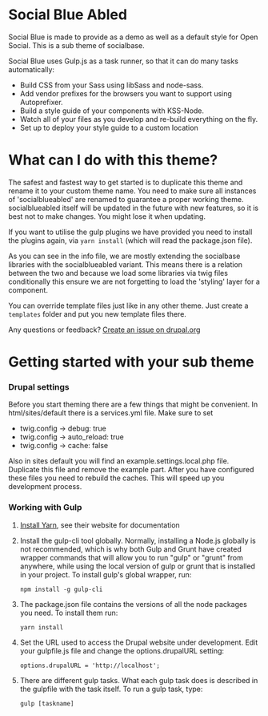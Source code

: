 # Social Blue Abled
Social Blue is made to provide as a demo as well as a default style for Open
Social. This is a sub theme of socialbase.

Social Blue uses Gulp.js as a task runner, so that it can do many tasks
automatically:
 - Build CSS from your Sass using libSass and node-sass.
 - Add vendor prefixes for the browsers you want to support using Autoprefixer.
 - Build a style guide of your components with KSS-Node.
 - Watch all of your files as you develop and re-build everything on the fly.
 - Set up to deploy your style guide to a custom location

# What can I do with this theme?
The safest and fastest way to get started is to duplicate this theme and rename
it to your custom theme name. You need to make sure all instances of
'socialblueabled' are renamed to guarantee a proper working theme. socialblueabled itself
will be updated in the future with new features, so it is best not to make
changes. You might lose it when updating.

If you want to utilise the gulp plugins we have provided you need to install the
plugins again, via `yarn install` (which will read the package.json file).

As you can see in the info file, we are mostly extending the socialbase
libraries with the socialblueabled variant. This means there is a relation between
the two and because we load some libraries via twig files conditionally this
ensure we are not forgetting to load the 'styling' layer for a component.

You can override template files just like in any other theme. Just create a
`templates` folder and put you new template files there.



Any questions or feedback?
[Create an issue on drupal.org](https://www.drupal.org/project/issues/social)


# Getting started with your sub theme 

### Drupal settings
Before you start theming there are a few things that might be convenient. In
html/sites/default there is a services.yml file. Make sure to set
* twig.config -> debug: true
* twig.config -> auto_reload: true
* twig.config -> cache: false

Also in sites default you will find an example.settings.local.php file.
Duplicate this file and remove the example part. After you have configured these
files you need to rebuild the caches. This will speed up you development
process.

### Working with Gulp

1. [Install Yarn](https://yarnpkg.com/en/docs/install), see their website for
documentation

2. Install the gulp-cli tool globally. Normally, installing a Node.js globally
  is not recommended, which is why both Gulp and Grunt have created wrapper
  commands that will allow you to run "gulp" or "grunt" from anywhere, while
  using the local version of gulp or grunt that is installed in your project.
  To install gulp's global wrapper, run:
    ```
    npm install -g gulp-cli

3. The package.json file contains the versions of all the node packages you
need. To install them run:
    ```
    yarn install
    ```
    
4. Set the URL used to access the Drupal website under development. Edit your
    gulpfile.js file and change the options.drupalURL setting:
    ```
    options.drupalURL = 'http://localhost';
    ```

4. There are different gulp tasks. What each gulp task does is described in the
gulpfile with the task itself. To run a gulp task, type:
    ```
    gulp [taskname]
    ```

